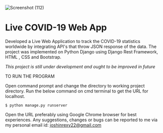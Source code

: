 ![Screenshot (112)](https://user-images.githubusercontent.com/78969613/116453620-b883f980-a87c-11eb-8661-3e58d4c77fe6.png)
# Live COVID-19 Web App 
Developed a Live Web Application to track the COVID-19 statistics worldwide by integrating API's that throw JSON response of the data. The project was implemented on Python Django using Django Rest Framework, HTML , CSS and Bootstrap.
 
_This project is still under development and ought to be improved in future_

TO RUN THE PROGRAM

Open command prompt and change the directory to working project directory. 
Run the below command on cmd terminal to get the URL for localhost. 

```
$ python manage.py runserver
``` 

Open the URL preferably using Google Chrome browser for best experiences. 
Any suggestions, changes or bugs can be reported to me via my personal email id: joshinrexy22@gmail.com

